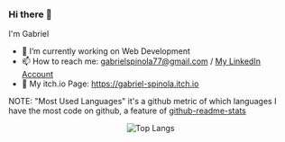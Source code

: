 ### Hi there 👋

I'm Gabriel

- 🔭 I’m currently working on Web Development
- 📫 How to reach me: gabrielspinola77@gmail.com / [My LinkedIn Account](https://www.linkedin.com/in/gabriel-spinola-b64b5b273/)
- 👾 My itch.io Page: https://gabriel-spinola.itch.io

NOTE: "Most Used Languages" it's a github metric of which languages I have the most code on github, a feature of [github-readme-stats](https://github.com/anuraghazra/github-readme-stats)
<!--
<a href="https://github.com/anuraghazra/github-readme-stats">
  <img align="center" src="https://github-readme-stats.vercel.app/api?username=Gabriel-Spinola&show_icons=true&count_private=false&theme=tokyonight&include_all_commits=true" />
</a>
-->

<div width="400px" align="center">

![Top Langs](https://github-readme-stats.vercel.app/api/top-langs/?username=Gabriel-Spinola&theme=tokyonight&layout=donut&hide=css,HTML,ShaderLab,HLSL,yacc,hack,CMake,Batchfile,Swift,ASP.NET&count_private=true&size_weight=0.5&count_weight=0.5&exclude_repo=CS-and-Unity-Practice-Projects,Parkour-FPS-Controller-Unity")

</div>

